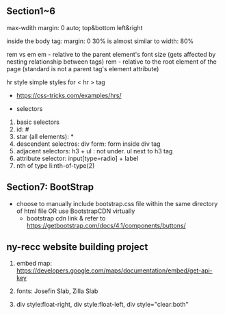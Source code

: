 
## Section1~6

max-wdith
margin: 0 auto;
top&bottom left&right

inside the body tag:
margin: 0 30%
is almost similar to
width: 80%

rem vs em
em - relative to the parent element's font size (gets affected by nesting relationship between tags)
rem - relative to the root element of the page (standard is not a parent tag's element attribute)

hr style
simple styles for < hr > tag
- https://css-tricks.com/examples/hrs/

- selectors
1. basic selectors
2. id: #
3. star (all elements): *
4. descendent selectros: div form: form inside div tag
5. adjacent selectors:
h3 + ul : not under. ul next to h3 tag
6. attribute selector:
input[type=radio] + label
7. nth of type
li:nth-of-type(2)

## Section7: BootStrap
- choose to manually include bootstrap.css file within the same directory of html file OR use BootstrapCDN virtually
  - bootstrap cdn link & refer to https://getbootstrap.com/docs/4.1/components/buttons/

## ny-recc website building project
1. embed map: https://developers.google.com/maps/documentation/embed/get-api-key

2. fonts: Josefin Slab, Zilla Slab

3. div style:float-right, div style:float-left, div style="clear:both"
